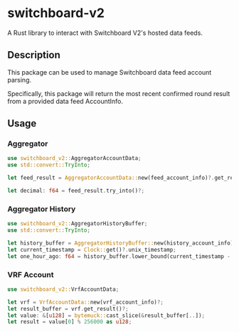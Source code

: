 # switchboard-v2

A Rust library to interact with Switchboard V2's hosted data feeds.

## Description

This package can be used to manage Switchboard data feed account parsing.

Specifically, this package will return the most recent confirmed round result
from a provided data feed AccountInfo.

## Usage

### Aggregator

```rust
use switchboard_v2::AggregatorAccountData;
use std::convert::TryInto;

let feed_result = AggregatorAccountData::new(feed_account_info)?.get_result()?;

let decimal: f64 = feed_result.try_into()?;
```

### Aggregator History

```rust
use switchboard_v2::AggregatorHistoryBuffer;
use std::convert::TryInto;

let history_buffer = AggregatorHistoryBuffer::new(history_account_info)?;
let current_timestamp = Clock::get()?.unix_timestamp;
let one_hour_ago: f64 = history_buffer.lower_bound(current_timestamp - 3600).unwrap().try_into()?;
```

### VRF Account

```rust
use switchboard_v2::VrfAccountData;

let vrf = VrfAccountData::new(vrf_account_info)?;
let result_buffer = vrf.get_result()?;
let value: &[u128] = bytemuck::cast_slice(&result_buffer[..]);
let result = value[0] % 256000 as u128;
```
